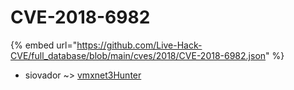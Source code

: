 # CVE-2018-6982
{% embed url="https://github.com/Live-Hack-CVE/full_database/blob/main/cves/2018/CVE-2018-6982.json" %}

* siovador ~> [vmxnet3Hunter](https://www.alice-snow.ru/2018/database/cve-2018-6982/vmxnet3hunter-siovador)